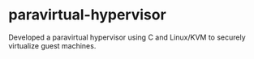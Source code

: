 # paravirtual-hypervisor
Developed a paravirtual hypervisor using C and Linux/KVM to securely virtualize guest machines.
